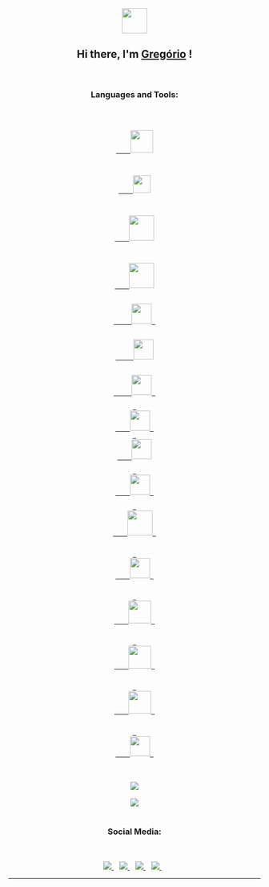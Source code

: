 <div align='center'>
<img src = "https://i.giphy.com/media/WFZvB7VIXBgiz3oDXE/giphy.webp" width="50px"> 
<h2>Hi there, I'm 
<a href = "https://github.com/GregorioNeto"> Gregório</a> ! </h2>
<br>

<h3>Languages and Tools: </h3>
<br>

<code>
<a href="https://www.arduino.cc/">
    <img width="45px" src="https://brandslogos.com/wp-content/uploads/images/large/arduino-logo-1.png" />
</a>

<a href="https://beagleboard.org/bone">
    <img  width="35px" src="https://www.pinclipart.com/picdir/big/555-5559579_beaglebone-beagleboard-org-logo-clipart.png" />
</a>

<a href="https://www.learn-c.org/">
    <img  width="50px" src="https://images-ext-2.discordapp.net/external/AoptxKavQTqxmap0_la-1ydZEAUNPvBry3ULYBig4Vs/https/cdn.iconscout.com/icon/free/png-512/c-programming-569564.png">
</a>

<a href="https://www.learncpp.com/">
    <img  width="50px" src="https://images-ext-1.discordapp.net/external/yQO4PyPmTHQIueL-A3hXd3_URhgYbCQNbmQNy3yS8XI/https/images-na.ssl-images-amazon.com/images/I/51NyeIYt71L.png" />
</a>
<a href="https://www.java.com/pt-BR/">
     <img    src="https://cdn.iconscout.com/icon/free/png-512/java-43-569305.png" width = "40"/> 
</a>
<a href="https://www.python.org/">
     <img src="https://cdn.icon-icons.com/icons2/1508/PNG/512/python_104451.png" width = "40"/>
</a>
<a href="https://git-scm.com">
     <img src="https://upload.wikimedia.org/wikipedia/commons/thumb/3/3f/Git_icon.svg/1024px-Git_icon.svg.png" width = "40"/> 
</a>
<a href="https://nodejs.org/en/"> 
    <img src="https://cdn.iconscout.com/icon/free/png-512/node-js-1-1174935.png" width = "40"/> </a>
<a href="https://www.codecademy.com/learn/learn-html"> 
    <img src="https://cdn.icon-icons.com/icons2/2107/PNG/512/file_type_html_icon_130541.png" width = "40"/>
</a>
<a href="https://www.postgresql.org"> 
    <img src="https://cdn.icon-icons.com/icons2/2699/PNG/512/postgresql_logo_icon_170835.png" width = "40"/> 
</a>
<a href="https://git.kernel.org/pub/scm/linux/kernel/git/torvalds/linux.git/"> 
    <img src="https://www.freepnglogos.com/uploads/linux-png/file-icons-flat-linux-svg-wikimedia-commons-6.png" width = "50"/> 
</a>

<a href="https://developer.android.com/studio"> 
    <img src="https://logodownload.org/wp-content/uploads/2015/05/android-logo-5-1.png" width = "40"/> 
</a>

<a href="https://www.asm-smt.com/en/"> 
    <img src="https://images-ext-1.discordapp.net/external/H7-IGnW58MToNVzgqtQhajuIoe3TGfd-mFwAPoioaxk/http/www.byteanalysis.com.br/assets/images/25a85d9e5057430d82273a3c75e73014.png?width=680&height=676" width = "45"/> 
</a>

<a href="https://www.overleaf.com/project"> 
    <img src="https://images.ctfassets.net/nrgyaltdicpt/6qSXAo1CYEeBn5RkKLOR64/19c74bfb9a32772e353ff25c6f0070f5/ologo_square_colour_light_bg.png" width = "45"/> 
</a>

<a href="https://www.w3schools.com/css/"> 
    <img src="https://www.pngix.com/pngfile/big/193-1937198_image-result-for-css3-icon-css-logo-transparent.png" width = "45"/> 
</a>

<a href="https://code.visualstudio.com"> 
    <img src="https://upload.wikimedia.org/wikipedia/commons/thumb/9/9a/Visual_Studio_Code_1.35_icon.svg/1024px-Visual_Studio_Code_1.35_icon.svg.png" width = "40"/> 
</a>
</code>
<br><br>

<img src ="https://github-readme-stats.vercel.app/api?username=gregorioneto&show_icons=true&title_color=25e9e9&icon_color=25e9e9&text_color=9f9f9f&bg_color=151515" />
<br><br>
<img src ="https://github-readme-stats-anuraghazra1.vercel.app/api/top-langs/?username=gregorioneto&layout=compact&show_icons=true&title_color=25e9e9&icon_color=25cce9&text_color=9f9f9f&bg_color=151515" />
<br><br>

<h3>Social Media:</h3>
<br><br>

 <a href="https://instagram.com/g_neto01">
    <img src="https://img.shields.io/badge/instagram-%23E4405F.svg?&style=for-the-badge&logo=instagram&logoColor=white" />        
</a>&nbsp;&nbsp;

 <a href="https://www.facebook.com/gregorio.neto.75/">
    <img src="https://img.shields.io/badge/facebook -%2300007F.svg?&style=for-the-badge&logo=facebook&logoColor=white" />        
</a>&nbsp;&nbsp;

 <a href="https://mail.google.com/mail/u/0/?fs=1&to=g_neto01@alu.ufc.br&tf=cm">
    <img src="https://img.shields.io/badge/gmail -%23E4402F.svg?&style=for-the-badge&logo=gmail&logoColor=white" />        
</a>&nbsp;&nbsp;

<a href="https://www.linkedin.com/in/gregório-neto-a56039214/">
    <img src="https://img.shields.io/badge/likedin -%2300899F.svg?&style=for-the-badge&logo=likedin&logoColor=white" />        
</a>&nbsp;&nbsp;
<br><hr>
</div>
